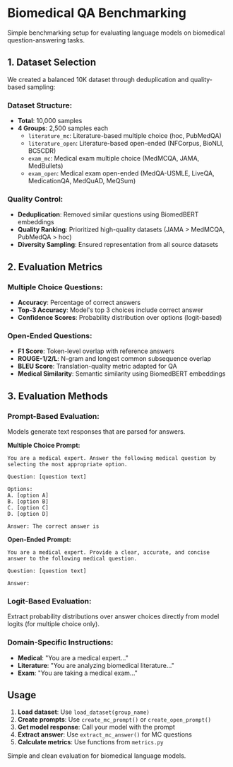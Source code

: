 # Biomedical QA Benchmarking

Simple benchmarking setup for evaluating language models on biomedical question-answering tasks.

## 1. Dataset Selection

We created a balanced 10K dataset through deduplication and quality-based sampling:

### **Dataset Structure:**
- **Total**: 10,000 samples
- **4 Groups**: 2,500 samples each
  - `literature_mc`: Literature-based multiple choice (hoc, PubMedQA)
  - `literature_open`: Literature-based open-ended (NFCorpus, BioNLI, BC5CDR)  
  - `exam_mc`: Medical exam multiple choice (MedMCQA, JAMA, MedBullets)
  - `exam_open`: Medical exam open-ended (MedQA-USMLE, LiveQA, MedicationQA, MedQuAD, MeQSum)

### **Quality Control:**
- **Deduplication**: Removed similar questions using BiomedBERT embeddings
- **Quality Ranking**: Prioritized high-quality datasets (JAMA > MedMCQA, PubMedQA > hoc)
- **Diversity Sampling**: Ensured representation from all source datasets

## 2. Evaluation Metrics

### **Multiple Choice Questions:**
- **Accuracy**: Percentage of correct answers
- **Top-3 Accuracy**: Model's top 3 choices include correct answer
- **Confidence Scores**: Probability distribution over options (logit-based)

### **Open-Ended Questions:**
- **F1 Score**: Token-level overlap with reference answers
- **ROUGE-1/2/L**: N-gram and longest common subsequence overlap
- **BLEU Score**: Translation-quality metric adapted for QA
- **Medical Similarity**: Semantic similarity using BiomedBERT embeddings

## 3. Evaluation Methods

### **Prompt-Based Evaluation:**
Models generate text responses that are parsed for answers.

**Multiple Choice Prompt:**
```
You are a medical expert. Answer the following medical question by selecting the most appropriate option.

Question: [question text]

Options:
A. [option A]
B. [option B] 
C. [option C]
D. [option D]

Answer: The correct answer is
```

**Open-Ended Prompt:**
```
You are a medical expert. Provide a clear, accurate, and concise answer to the following medical question.

Question: [question text]

Answer:
```

### **Logit-Based Evaluation:**
Extract probability distributions over answer choices directly from model logits (for multiple choice only).

### **Domain-Specific Instructions:**
- **Medical**: "You are a medical expert..."
- **Literature**: "You are analyzing biomedical literature..."  
- **Exam**: "You are taking a medical exam..."

## Usage

1. **Load dataset**: Use `load_dataset(group_name)` 
2. **Create prompts**: Use `create_mc_prompt()` or `create_open_prompt()`
3. **Get model response**: Call your model with the prompt
4. **Extract answer**: Use `extract_mc_answer()` for MC questions
5. **Calculate metrics**: Use functions from `metrics.py`

Simple and clean evaluation for biomedical language models.
